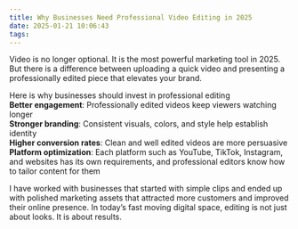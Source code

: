 ```yaml
---
title: Why Businesses Need Professional Video Editing in 2025
date: 2025-01-21 10:06:43
tags:
---
```


Video is no longer optional. It is the most powerful marketing tool in 2025. But there is a difference between uploading a quick video and presenting a professionally edited piece that elevates your brand.

Here is why businesses should invest in professional editing  
**Better engagement**: Professionally edited videos keep viewers watching longer  
**Stronger branding**: Consistent visuals, colors, and style help establish identity  
**Higher conversion rates**: Clean and well edited videos are more persuasive  
**Platform optimization**: Each platform such as YouTube, TikTok, Instagram, and websites has its own requirements, and professional editors know how to tailor content for them

I have worked with businesses that started with simple clips and ended up with polished marketing assets that attracted more customers and improved their online presence. In today’s fast moving digital space, editing is not just about looks. It is about results.